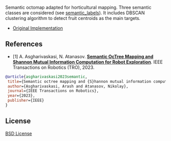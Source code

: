 
Semantic octomap adapted for horticultural mapping. Three semantic classes are considered (see [semantic_labels](https://github.com/jrcuaranv/SSMI-agriculture/blob/main/SSMI-Mapping/params/semantic_labels.yaml)). It includes DBSCAN clustering algorithm to detect fruit centroids as the main targets. 

- [Original Implementation](https://github.com/ExistentialRobotics/SSMI/tree/main)

## References

- [1] A. Asgharivaskasi, N. Atanasov. [**Semantic OcTree Mapping and Shannon Mutual Information Computation for Robot Exploration**](https://ieeexplore.ieee.org/abstract/document/10057106/). IEEE Transactions on Robotics (TRO), 2023.
 
 ```bibtex
@article{asgharivaskasi2023semantic,
  title={Semantic octree mapping and {S}hannon mutual information computation for robot exploration},
  author={Asgharivaskasi, Arash and Atanasov, Nikolay},
  journal={IEEE Transactions on Robotics},
  year={2023},
  publisher={IEEE}
}
```

## License

[BSD License](LICENSE.BSD)
